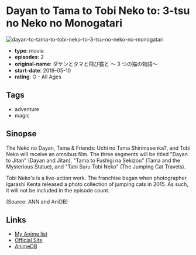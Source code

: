 # Dayan to Tama to Tobi Neko to: 3-tsu no Neko no Monogatari

![dayan-to-tama-to-tobi-neko-to-3-tsu-no-neko-no-monogatari](https://cdn.myanimelist.net/images/anime/1877/99352.jpg)

-   **type**: movie
-   **episodes**: 2
-   **original-name**: ダヤンとタマと飛び猫と ～ 3 つの猫の物語～
-   **start-date**: 2019-05-10
-   **rating**: G - All Ages

## Tags

-   adventure
-   magic

## Sinopse

The Neko no Dayan, Tama & Friends: Uchi no Tama Shirimasenka?, and Tobi Neko will receive an omnibus film. The three segments will be titled "Dayan to Jitan" (Dayan and Jitan), "Tama to Fushigi na Sekizou" (Tama and the Mysterious Statue), and "Tabi Suru Tobi Neko" (The Jumping Cat Travels).

Tobi Neko's is a live-action work. The franchise began when photographer Igarashi Kenta released a photo collection of jumping cats in 2015. As such, it will not be included in the episode count.

(Source: ANN and AniDB)

## Links

-   [My Anime list](https://myanimelist.net/anime/39351/Dayan_to_Tama_to_Tobi_Neko_to__3-tsu_no_Neko_no_Monogatari)
-   [Official Site](https://eiga.com/movie/90830/info/)
-   [AnimeDB](http://anidb.info/perl-bin/animedb.pl?show=anime&aid=14699)
